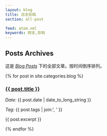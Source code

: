 ```yaml
---
layout: blog
title: 日志存档
section: all-post

feed: atom.xml
keywords: 网志,存档
---
```


Posts Archives
--------------

这是 _[Blog Posts](/blog)_ 下的全部文章。按时间倒序排列。

{% for post in site.categories.blog %}
  <div class="hide post-snippet {{ post.tags | join:' ' }}">
    <div class="post-head">
      <h3><a href="{{ post.url }}">{{ post.title }}</a></h3>
      <div class="clearfix">
        <p class="left"><em>Date:</em> {{ post.date | date_to_long_string }}</p>
        <p class="post-tag right">
          <em>Tag: </em><span>{{ post.tags | join:', ' }}</span>
        </p>
      </div>
    </div>
    <div class="post-content">
      <p>{{ post.excerpt }}</p>
    </div>
  </div>
{% endfor %}


